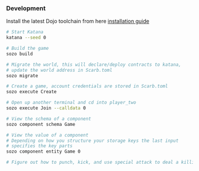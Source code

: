 

### Development

Install the latest Dojo toolchain from here [installation guide](https://book.dojoengine.org/getting-started/installation.html)

```bash
# Start Katana
katana --seed 0

# Build the game
sozo build

# Migrate the world, this will declare/deploy contracts to katana,
# update the world address in Scarb.toml
sozo migrate

# Create a game, account credentials are stored in Scarb.toml
sozo execute Create

# Open up another terminal and cd into player_two
sozo execute Join --calldata 0

# View the schema of a component
sozo component schema Game

# View the value of a component
# Depending on how you structure your storage keys the last input
# specifies the key parts
sozo component entity Game 0

# Figure out how to punch, kick, and use special attack to deal a killing blow your opponent!
```
